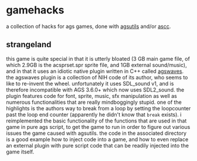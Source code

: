 gamehacks
=========

a collection of hacks for ags games, done with [agsutils](//github.com/rofl0r/agsutils)
and/or [ascc](//github.com/rofl0r/ascc).

strangeland
-----------
this game is quite special in that it is utterly bloated (3 GB main game file,
of which 2.9GB is the acsprset.spr sprite file, and 1GB external sound/music),
and in that it uses an idiotic native plugin written in C++ called
[agswaves](https://github.com/Dualnames1/AGSWaves).
the agswaves plugin is a collection of NIH code of its author, who seems to like
to re-invent the wheel. unfortunately it uses SDL_sound v1, and is therefore
incompatible with AGS 3.6.0+ which now uses SDL2_sound.
the plugin features code for font, sprite, music, sfx manipulation as well
as numerous functionalities that are really mindboggingly stupid.
one of the highlights is the authors way to break from a loop by setting the
loopcounter past the loop end counter (apparently he didn't know that `break`
exists).
i reimplemented the basic functionality of the functions that are used in that
game in pure ags script, to get the game to run in order to figure out various
issues the game caused with agsutils.
the code in the associated directory is a good example how to inject code into
a game, and how to even replace an external plugin with pure script code that
can be readily injected into the game itself.

